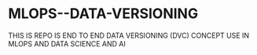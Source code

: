 # MLOPS--DATA-VERSIONING
THIS IS REPO IS END TO END DATA VERSIONING (DVC) CONCEPT USE IN MLOPS AND DATA SCIENCE AND AI 
